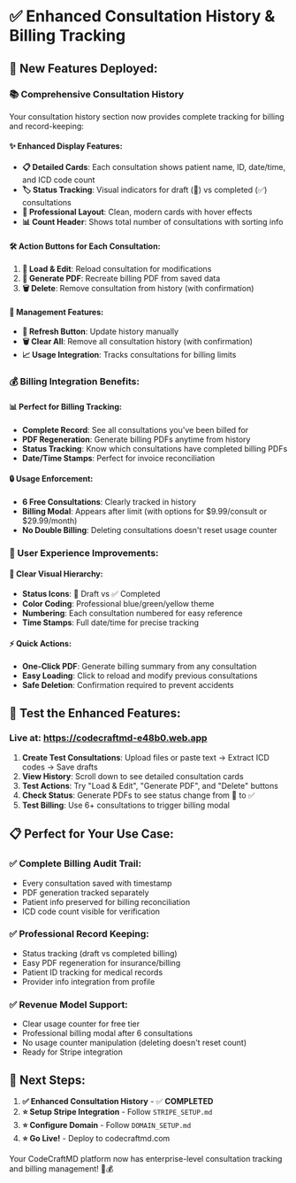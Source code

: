 # ✅ Enhanced Consultation History & Billing Tracking

## 🎉 **New Features Deployed:**

### **📚 Comprehensive Consultation History**
Your consultation history section now provides complete tracking for billing and record-keeping:

#### **✨ Enhanced Display Features:**
- **📋 Detailed Cards**: Each consultation shows patient name, ID, date/time, and ICD code count
- **🏷️ Status Tracking**: Visual indicators for draft (📝) vs completed (✅) consultations  
- **📱 Professional Layout**: Clean, modern cards with hover effects
- **📊 Count Header**: Shows total number of consultations with sorting info

#### **🛠️ Action Buttons for Each Consultation:**
1. **📝 Load & Edit**: Reload consultation for modifications
2. **📄 Generate PDF**: Recreate billing PDF from saved data
3. **🗑️ Delete**: Remove consultation from history (with confirmation)

#### **🔄 Management Features:**
- **🔄 Refresh Button**: Update history manually
- **🗑️ Clear All**: Remove all consultation history (with confirmation)
- **📈 Usage Integration**: Tracks consultations for billing limits

### **💰 Billing Integration Benefits:**

#### **📊 Perfect for Billing Tracking:**
- **Complete Record**: See all consultations you've been billed for
- **PDF Regeneration**: Generate billing PDFs anytime from history
- **Status Tracking**: Know which consultations have completed billing PDFs
- **Date/Time Stamps**: Perfect for invoice reconciliation

#### **🔒 Usage Enforcement:**
- **6 Free Consultations**: Clearly tracked in history
- **Billing Modal**: Appears after limit (with options for $9.99/consult or $29.99/month)
- **No Double Billing**: Deleting consultations doesn't reset usage counter

### **📱 User Experience Improvements:**

#### **🎯 Clear Visual Hierarchy:**
- **Status Icons**: 📝 Draft vs ✅ Completed
- **Color Coding**: Professional blue/green/yellow theme
- **Numbering**: Each consultation numbered for easy reference
- **Time Stamps**: Full date/time for precise tracking

#### **⚡ Quick Actions:**
- **One-Click PDF**: Generate billing summary from any consultation
- **Easy Loading**: Click to reload and modify previous consultations
- **Safe Deletion**: Confirmation required to prevent accidents

## 🧪 **Test the Enhanced Features:**

### **Live at:** https://codecraftmd-e48b0.web.app

1. **Create Test Consultations**: Upload files or paste text → Extract ICD codes → Save drafts
2. **View History**: Scroll down to see detailed consultation cards
3. **Test Actions**: Try "Load & Edit", "Generate PDF", and "Delete" buttons
4. **Check Status**: Generate PDFs to see status change from 📝 to ✅
5. **Test Billing**: Use 6+ consultations to trigger billing modal

## 📋 **Perfect for Your Use Case:**

### **✅ Complete Billing Audit Trail:**
- Every consultation saved with timestamp
- PDF generation tracked separately  
- Patient info preserved for billing reconciliation
- ICD code count visible for verification

### **✅ Professional Record Keeping:**
- Status tracking (draft vs completed billing)
- Easy PDF regeneration for insurance/billing
- Patient ID tracking for medical records
- Provider info integration from profile

### **✅ Revenue Model Support:**
- Clear usage counter for free tier
- Professional billing modal after 6 consultations
- No usage counter manipulation (deleting doesn't reset count)
- Ready for Stripe integration

## 🚀 **Next Steps:**

1. **✅ Enhanced Consultation History** - ✅ **COMPLETED**
2. **⭐ Setup Stripe Integration** - Follow `STRIPE_SETUP.md`
3. **⭐ Configure Domain** - Follow `DOMAIN_SETUP.md` 
4. **⭐ Go Live!** - Deploy to codecraftmd.com

Your CodeCraftMD platform now has enterprise-level consultation tracking and billing management! 🏥💰